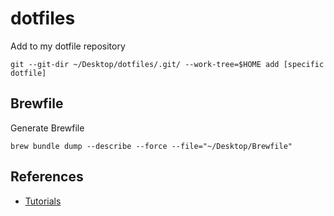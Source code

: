 # dotfiles

Add to my dotfile repository

```console
git --git-dir ~/Desktop/dotfiles/.git/ --work-tree=$HOME add [specific dotfile]
```

## Brewfile

Generate Brewfile

```console
brew bundle dump --describe --force --file="~/Desktop/Brewfile"
```

## References

- [Tutorials](https://www.atlassian.com/git/tutorials/dotfiles)
